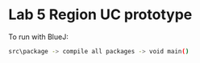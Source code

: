 # Lab 5 Region UC prototype

To run with BlueJ: 

```bash
src\package -> compile all packages -> void main()
```